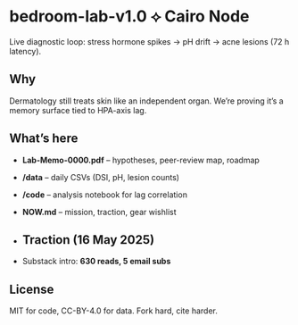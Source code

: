 # bedroom-lab-v1.0 ⟡ Cairo Node  
Live diagnostic loop: stress hormone spikes → pH drift → acne lesions (72 h latency).

## Why
Dermatology still treats skin like an independent organ. We’re proving it’s a memory surface tied to HPA-axis lag.

## What’s here
* **Lab-Memo-0000.pdf** – hypotheses, peer-review map, roadmap  
* **/data** – daily CSVs (DSI, pH, lesion counts)  
* **/code** – analysis notebook for lag correlation  
* **NOW.md** – mission, traction, gear wishlist

* ## Traction (16 May 2025)
* Substack intro: **630 reads, 5 email subs**  

## License
MIT for code, CC-BY-4.0 for data. Fork hard, cite harder.
